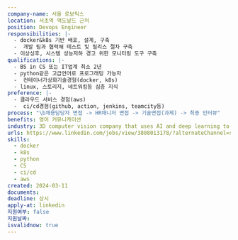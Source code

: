 ```yaml
---
company-name: 서울 로보틱스
location: 서초역 맥도날드 근처
position: Devops Engineer
responsibilities: |-
  - docker&k8s 기반 배포, 설계, 구축
  -  개발 팀과 협력해 테스트 및 릴리스 절차 구축
  - 이상싱후, 시스템 성능저하 경고 위한 모니터링 도구 구축
qualifications: |-
  - BS in CS 또는 IT업계 최소 2년
  - python같은 고급언어로 프로그래밍 가능자
  -  컨테이너가상화기술경험(docker, k8s)
  - linux, 스토리지, 네트워킹등 심층 지식
preference: |-
  - 클라우드 서비스 경험(aws)
  -  ci/cd경험(github, action, jenkins, teamcity등)
process: "\b채용담당자 면접 -> HR매니저 면접 -> 기술면접(과제) -> 최종 인터뷰"
benefits: 영어 커뮤니케이션
industry: 3D computer vision company that uses AI and deep learning to power the future of autonomy
urls: https://www.linkedin.com/jobs/view/3808013178/?alternateChannel=search&refId=guRIvDnoNg5AmikX6Z2egQ%3D%3D&trackingId=fitsM2DcTG3hxRlhUs0mDw%3D%3D
skills:
  - docker
  - k8s
  - python
  - CS
  - ci/cd
  - aws
created: 2024-03-11
documents: 
deadline: 상시
apply-at: linkedin
지원여부: false
지원날짜: 
isvalidnow: true
---
```

